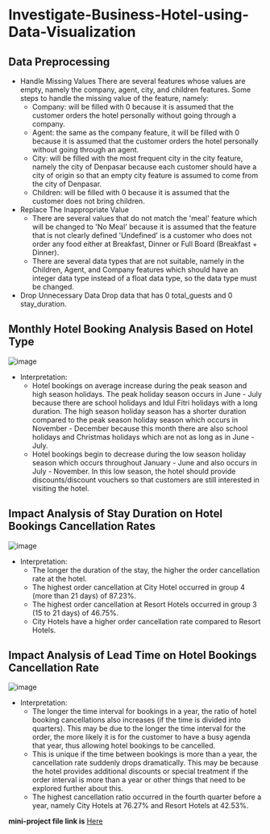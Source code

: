 # Investigate-Business-Hotel-using-Data-Visualization

## Data Preprocessing
- Handle Missing Values
  There are several features whose values are empty, namely the company, agent, city, and children features. Some steps to handle the missing value of the feature, namely:
  - Company: will be filled with 0 because it is assumed that the customer orders the hotel personally without going through a company.
  - Agent: the same as the company feature, it will be filled with 0 because it is assumed that the customer orders the hotel personally without going through an agent.
  - City: will be filled with the most frequent city in the city feature, namely the city of Denpasar because each customer should have a city of origin so that an empty city feature is assumed to come from the city of Denpasar.
  - Children: will be filled with 0 because it is assumed that the customer does not bring children.
- Replace The Inappropriate Value
  - There are several values that do not match the 'meal' feature which will be changed to 'No Meal'
    because it is assumed that the feature that is not clearly defined 'Undefined' is a customer who does not order any food either at Breakfast, Dinner or Full Board (Breakfast + Dinner).
  - There are several data types that are not suitable, namely in the Children, Agent, and Company features
    which should have an integer data type instead of a float data type, so the data type must be changed.
- Drop Unnecessary Data
  Drop data that has 0 total_guests and 0 stay_duration.

## Monthly Hotel Booking Analysis Based on Hotel Type

  ![image](https://github.com/nunuufdlh01/Investigate-Business-Hotel-using-Data-Visualization/assets/89932073/82b65c58-bc06-4c03-b12b-e279ecb708de)

- Interpretation:
  - Hotel bookings on average increase during the peak season and high season holidays. The peak holiday season occurs in June - July because there are school holidays and Idul Fitri holidays with a long duration. The high season holiday season has a shorter duration compared to the peak season holiday season which occurs in November - December because this month there are also school holidays and Christmas holidays which are not as long as in June - July.
  - Hotel bookings begin to decrease during the low season holiday season which occurs throughout January - June and also occurs in July - November. In this low season, the hotel should provide discounts/discount vouchers so that customers are still interested in visiting the hotel.

## Impact Analysis of Stay Duration on Hotel Bookings Cancellation Rates

  ![image](https://github.com/nunuufdlh01/Investigate-Business-Hotel-using-Data-Visualization/assets/89932073/64e20b11-5b78-4063-bf7e-5fa960d2cc63)

- Interpretation:
  - The longer the duration of the stay, the higher the order cancellation rate at the hotel.
  - The highest order cancellation at City Hotel occurred in group 4 (more than 21 days) of 87.23%.
  - The highest order cancellation at Resort Hotels occurred in group 3 (15 to 21 days) of 46.75%.
  - City Hotels have a higher order cancellation rate compared to Resort Hotels.
 
## Impact Analysis of Lead Time on Hotel Bookings Cancellation Rate

  ![image](https://github.com/nunuufdlh01/Investigate-Business-Hotel-using-Data-Visualization/assets/89932073/7a7977b2-59e4-430a-a174-44bc208f0d64)

- Interpretation:
  - The longer the time interval for bookings in a year, the ratio of hotel booking cancellations also increases (if the time is divided into quarters). This may be due to the longer the time interval for the order, the more likely it is for the customer to have a busy agenda that year, thus allowing hotel bookings to be cancelled.
  - This is unique if the time between bookings is more than a year, the cancellation rate suddenly drops dramatically. This may be because the hotel provides additional discounts or special treatment if the order interval is more than a year or other things that need to be explored further about this.
  - The highest cancellation ratio occurred in the fourth quarter before a year, namely City Hotels at 76.27% and Resort Hotels at 42.53%.

**mini-project file link is** <a href="https://drive.google.com/file/d/1UTaVLAHYNBevDLV-OFX3oEAbk_hQL3Cw/view?usp=sharing">Here</a>



